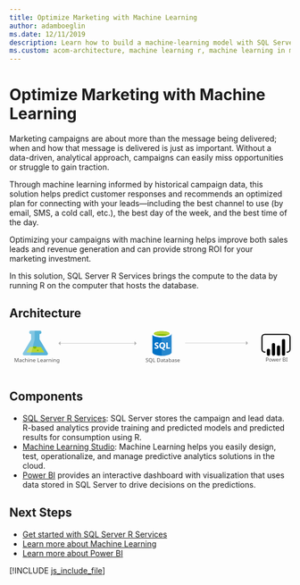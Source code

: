 ```yaml
---
title: Optimize Marketing with Machine Learning
author: adamboeglin
ms.date: 12/11/2019
description: Learn how to build a machine-learning model with SQL Server 2016 with R Services to optimize and manage marketing campaigns.
ms.custom: acom-architecture, machine learning r, machine learning in marketing, machine learning marketing
---
```

# Optimize Marketing with Machine Learning

Marketing campaigns are about more than the message being delivered; when and how that message is delivered is just as important. Without a data-driven, analytical approach, campaigns can easily miss opportunities or struggle to gain traction.

Through machine learning informed by historical campaign data, this solution helps predict customer responses and recommends an optimized plan for connecting with your leads—including the best channel to use (by email, SMS, a cold call, etc.), the best day of the week, and the best time of the day.

Optimizing your campaigns with machine learning helps improve both sales leads and revenue generation and can provide strong ROI for your marketing investment.

In this solution, SQL Server R Services brings the compute to the data by running R on the computer that hosts the database.


## Architecture

<svg class="architecture-diagram" aria-labelledby="optimize-marketing-with-machine-learning" height="140.97" viewbox="0 0 920.904 140.97" width="920.904" xmlns="http://www.w3.org/2000/svg"><title id="optimize-marketing-with-machine-learning">Optimize marketing with machine learning</title><desc>Learn how to build a machine-learning model with SQL Server 2016 with R Services to optimize and manage marketing campaigns.</desc><text fill="#505050" font-family="SegoeUI, Segoe UI" font-size="16.653" style="isolation: isolate" transform="translate(838.693 102.884) scale(1.036 1)">Power BI </text><text fill="#505050" font-family="SegoeUI, Segoe UI" font-size="16.653" transform="translate(446.005 104.454) scale(1.036 1)">SQL Database</text><g><path d="M468.3,10.222l.129,61.89c.013,6.425,14.407,11.606,32.148,11.569l-.153-73.526Z" fill="#0072c6"></path><path d="M498.525,83.663h.44c17.74-.037,32.113-5.168,32.1-11.464l-.126-60.631-32.564.068Z" fill="#0072c6"></path><path d="M498.525,83.713h.44c17.74-.037,32.113-5.171,32.1-11.472l-.126-60.673-32.564.068Z" fill="#fff" opacity="0.15" style="isolation: isolate"></path><path d="M530.939,11.567c.013,6.425-14.359,11.664-32.1,11.7S466.706,18.126,466.692,11.7,481.051.037,498.791,0s32.134,5.142,32.148,11.567" fill="#fff"></path><path d="M524.37,10.911c.009,4.242-11.426,7.7-25.54,7.73s-25.565-3.381-25.573-7.623,11.428-7.7,25.541-7.73,25.563,3.383,25.572,7.623" fill="#7fba00"></path><path d="M519.026,15.613c3.343-1.3,5.35-2.933,5.346-4.7-.009-4.242-11.458-7.654-25.573-7.625s-25.549,3.49-25.54,7.731c0,1.765,2.017,3.386,5.366,4.676,4.668-1.823,11.967-3.009,20.194-3.026s15.529,1.138,20.208,2.942" fill="#b8d432"></path><path d="M488.7,54.616a5.276,5.276,0,0,1-2.083,4.472,9.383,9.383,0,0,1-5.778,1.6,11,11,0,0,1-5.249-1.12l-.009-4.525a8.094,8.094,0,0,0,5.362,2.054,3.645,3.645,0,0,0,2.184-.57,1.77,1.77,0,0,0,.768-1.5,2.1,2.1,0,0,0-.745-1.6,13.635,13.635,0,0,0-3.022-1.747q-4.642-2.165-4.65-5.927a5.36,5.36,0,0,1,2.013-4.38,8.249,8.249,0,0,1,5.368-1.658,13.42,13.42,0,0,1,4.922.768l.009,4.226a8.02,8.02,0,0,0-4.668-1.4,3.453,3.453,0,0,0-2.076.561,1.759,1.759,0,0,0-.76,1.493,2.13,2.13,0,0,0,.619,1.575,9.948,9.948,0,0,0,2.526,1.515,12.5,12.5,0,0,1,4.057,2.72A5.082,5.082,0,0,1,488.7,54.616Z" fill="#fff"></path><path d="M510.505,49.991a11.566,11.566,0,0,1-1.614,6.209,8.679,8.679,0,0,1-4.572,3.7l5.892,5.431-5.937.012-4.209-4.7a9.845,9.845,0,0,1-4.874-1.418,8.947,8.947,0,0,1-3.358-3.633,11.171,11.171,0,0,1-1.192-5.151,12.046,12.046,0,0,1,1.267-5.622,9.088,9.088,0,0,1,3.59-3.8,10.512,10.512,0,0,1,5.314-1.339,9.78,9.78,0,0,1,5.014,1.277,8.778,8.778,0,0,1,3.442,3.654A11.573,11.573,0,0,1,510.505,49.991Zm-4.805.265a7.932,7.932,0,0,0-1.354-4.868,4.348,4.348,0,0,0-3.68-1.782,4.616,4.616,0,0,0-3.8,1.8,7.464,7.464,0,0,0-1.418,4.781,7.448,7.448,0,0,0,1.408,4.739,4.5,4.5,0,0,0,3.721,1.766,4.559,4.559,0,0,0,3.743-1.725A7.286,7.286,0,0,0,505.7,50.256Z" fill="#fff"></path><polygon fill="#fff" points="525.95 60.237 513.878 60.262 513.835 39.99 518.401 39.98 518.436 56.549 525.942 56.533 525.95 60.237"></polygon></g><g><path d="M125,73.5,98.768,29.912l-.037-17.666H99.2a5.563,5.563,0,0,0,5.651-5.469A5.562,5.562,0,0,0,99.18,1.331l-28.521.059A5.563,5.563,0,0,0,65.008,6.86a5.563,5.563,0,0,0,5.674,5.445h.472l.037,17.665L45.14,73.662c-2.858,4.792-.5,8.7,5.23,8.691l69.436-.145C125.539,82.2,127.876,78.275,125,73.5Z" fill="#59b4d9"></path><polygon fill="#b8d432" points="66.631 54.834 55.882 72.863 114.253 72.741 103.43 54.757 66.631 54.834"></polygon><path d="M83.072,60.151a5.181,5.181,0,0,0,5.264-5.094,4.9,4.9,0,0,0-.542-2.223l-9.476.02a4.894,4.894,0,0,0-.533,2.225A5.183,5.183,0,0,0,83.072,60.151Z" fill="#7fba00"></path><ellipse cx="92.986" cy="66.009" fill="#7fba00" rx="2.588" ry="2.494" transform="translate(-0.137 0.194) rotate(-0.119)"></ellipse><path d="M45.14,73.662,71.191,29.968,71.154,12.3h-.472a5.563,5.563,0,0,1-5.674-5.445,5.561,5.561,0,0,1,5.651-5.467l12.29-.026L83.008,29.8,69.34,82.314l-18.97.04C44.636,82.365,42.282,78.454,45.14,73.662Z" fill="#fff" opacity="0.25" style="isolation: isolate"></path></g><text fill="#505050" font-family="SegoeUI, Segoe UI" font-size="17.174" transform="translate(15.245 104.896) scale(1.036 1)">Machine Learning</text><path d="M909.617,73.771h-1.93v-3.86h1.93a7.436,7.436,0,0,0,7.427-7.427V23.059a7.436,7.436,0,0,0-7.427-7.428H836.495a7.436,7.436,0,0,0-7.427,7.428V62.487a7.436,7.436,0,0,0,7.427,7.427h1.93v3.86h-1.93a11.3,11.3,0,0,1-11.286-11.287V23.059A11.3,11.3,0,0,1,836.5,11.772h73.121A11.3,11.3,0,0,1,920.9,23.059V62.487a11.3,11.3,0,0,1-11.287,11.287"></path><path d="M848.349,60.849h0a5.237,5.237,0,0,1,5.237,5.237V78.163a5.238,5.238,0,0,1-5.238,5.238h0a5.237,5.237,0,0,1-5.239-5.235V66.087a5.238,5.238,0,0,1,5.238-5.238Z"></path><path d="M864.822,83.4a5.239,5.239,0,0,1-5.239-5.238v-31a5.238,5.238,0,1,1,10.477,0v31a5.239,5.239,0,0,1-5.238,5.239"></path><path d="M897.766,83.249a5.239,5.239,0,0,1-5.239-5.238v-43.9a5.238,5.238,0,0,1,10.477,0h0v43.9a5.239,5.239,0,0,1-5.238,5.239"></path><path d="M881.294,83.4a5.239,5.239,0,0,1-5.239-5.238V55.135a5.238,5.238,0,1,1,10.477,0V78.164a5.239,5.239,0,0,1-5.238,5.239"></path><g><line fill="none" stroke="#afafaf" stroke-miterlimit="10" stroke-width="1.074" x1="166.423" x2="410.734" y1="42.773" y2="42.773"></line><polygon fill="#afafaf" points="167.298 36.25 167.298 49.297 160.775 42.773 167.298 36.25"></polygon><polygon fill="#afafaf" points="409.86 36.25 409.86 49.297 416.382 42.773 409.86 36.25"></polygon></g><g><line fill="none" stroke="#afafaf" stroke-miterlimit="10" stroke-width="1.074" x1="575.442" x2="775.795" y1="41.926" y2="41.926"></line><polygon fill="#afafaf" points="774.92 35.402 774.92 48.45 781.442 41.926 774.92 35.402"></polygon></g></svg>

## Components
* [SQL Server R Services](https://www.microsoft.comhttp://azure.microsoft.com/sql-server/sql-server-r-services): SQL Server stores the campaign and lead data. R-based analytics provide training and predicted models and predicted results for consumption using R.
* [Machine Learning Studio](http://azure.microsoft.com/services/machine-learning-studio/): Machine Learning helps you easily design, test, operationalize, and manage predictive analytics solutions in the cloud.
* [Power BI](https://powerbi.microsoft.com) provides an interactive dashboard with visualization that uses data stored in SQL Server to drive decisions on the predictions.

## Next Steps
* [Get started with SQL Server R Services](https://www.microsoft.com/sql-server/sql-server-r-services)
* [Learn more about Machine Learning](https://docs.microsoft.com/azure/machine-learning/machine-learning-what-is-machine-learning)
* [Learn more about Power BI](https://powerbi.microsoft.com/documentation/powerbi-landing-page/)

[!INCLUDE [js_include_file](../../../_js/index.md)]

